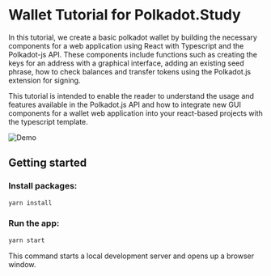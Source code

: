 # Wallet Tutorial for Polkadot.Study

In this tutorial, we create a basic polkadot wallet by building the necessary components for a web application using React with Typescript and the Polkadot-js API. These components include functions such as creating the keys for an address with a graphical interface, adding an existing seed phrase, how to check balances and transfer tokens using the Polkadot.js extension for signing.

This tutorial is intended to enable the reader to understand the usage and features available in the Polkadot.js API and how to integrate new GUI components for a wallet web application into your react-based projects with the typescript template.

![Demo](https://github.com/A-mont/PolkadotWalletDeploy/assets/111330447/7838ed2c-08db-4f19-afa5-8eddb8418dbf)

## Getting started

### Install packages:

```sh
yarn install
```

### Run the app:

```sh
yarn start
```

This command starts a local development server and opens up a browser window. 
